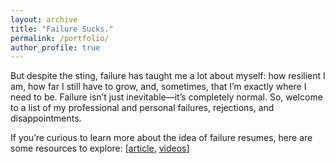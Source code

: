 ```yaml
---
layout: archive
title: "Failure Sucks."
permalink: /portfolio/
author_profile: true
---
```




But despite the sting, failure has taught me a lot about myself: how resilient I am, how far I still have to grow, and, sometimes, that I’m exactly where I need to be.
Failure isn’t just inevitable—it’s completely normal.
So, welcome to a list of my professional and personal failures, rejections, and disappointments.

If you’re curious to learn more about the idea of failure resumes, here are some resources to explore: [[article](https://www.nytimes.com/2019/02/03/smarter-living/failure-resume.html), [videos](https://www.youtube.com/watch?v=xxZVEv3KuzE)]
